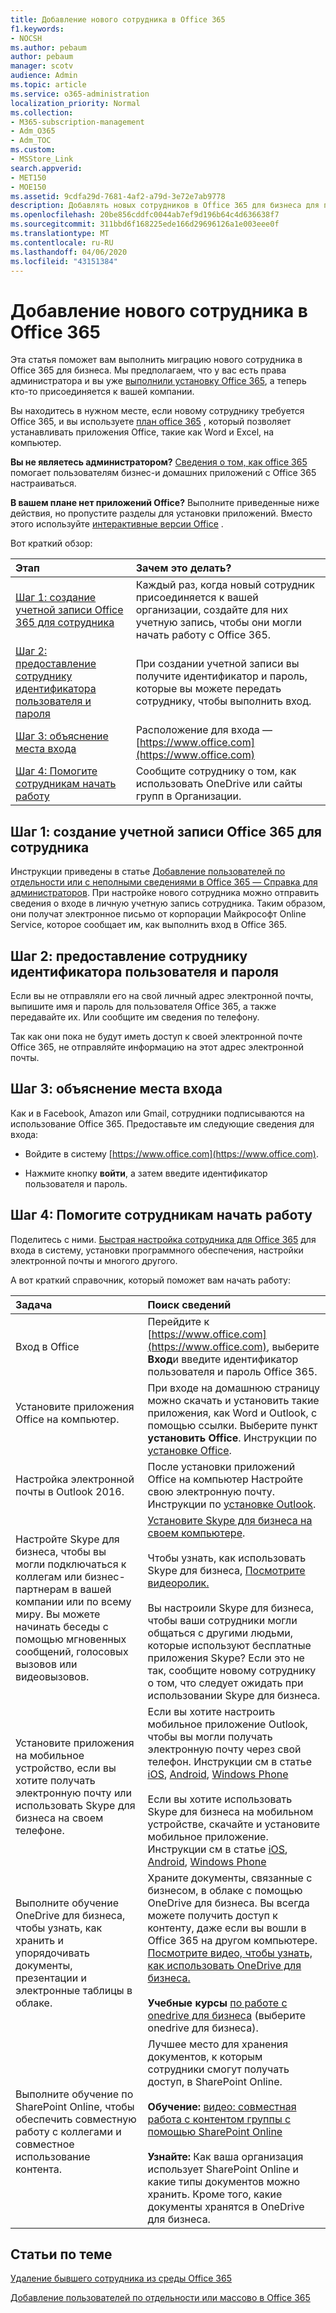 ```yaml
---
title: Добавление нового сотрудника в Office 365
f1.keywords:
- NOCSH
ms.author: pebaum
author: pebaum
manager: scotv
audience: Admin
ms.topic: article
ms.service: o365-administration
localization_priority: Normal
ms.collection:
- M365-subscription-management
- Adm_O365
- Adm_TOC
ms.custom:
- MSStore_Link
search.appverid:
- MET150
- MOE150
ms.assetid: 9cdfa29d-7681-4af2-a79d-3e72e7ab9778
description: Добавлять новых сотрудников в Office 365 для бизнеса для приложений электронной почты, Skype и Office.
ms.openlocfilehash: 20be856cddfc0044ab7ef9d196b64c4d636638f7
ms.sourcegitcommit: 311bbd6f168225ede166d29696126a1e003eee0f
ms.translationtype: MT
ms.contentlocale: ru-RU
ms.lasthandoff: 04/06/2020
ms.locfileid: "43151384"
---
```

# <a name="add-a-new-employee-to-office-365"></a>Добавление нового сотрудника в Office 365

Эта статья поможет вам выполнить миграцию нового сотрудника в Office 365 для бизнеса. Мы предполагаем, что у вас есть права администратора и вы уже [выполнили установку Office 365](../setup/setup.md), а теперь кто-то присоединяется к вашей компании.
  
Вы находитесь в нужном месте, если новому сотруднику требуется Office 365, и вы используете [план office 365](https://products.office.com/business/compare-office-365-for-business-plans) , который позволяет устанавливать приложения Office, такие как Word и Excel, на компьютер. 
  
 **Вы не являетесь администратором?** [Сведения о том, как office 365](https://support.office.com/article/office-basics-video-training-396b8d9e-e118-42d0-8a0d-87d1f2f055fb) помогает пользователям бизнес-и домашних приложений с Office 365 настраиваться. 
  
 **В вашем плане нет приложений Office?** Выполните приведенные ниже действия, но пропустите разделы для установки приложений. Вместо этого используйте [интерактивные версии Office](https://support.office.com/article/91a4ec74-67fe-4a84-a268-f6bdf3da1804.aspx) . 
  
Вот краткий обзор: 
  
|**Этап**|**Зачем это делать?**|
|:-----|:-----|
|[Шаг 1: создание учетной записи Office 365 для сотрудника](#step-1-create-an-office-365-account-for-the-employee) <br/> |Каждый раз, когда новый сотрудник присоединяется к вашей организации, создайте для них учетную запись, чтобы они могли начать работу с Office 365.  <br/> |
|[Шаг 2: предоставление сотруднику идентификатора пользователя и пароля](#step-2-give-the-employee-their-user-id-and-password) <br/> |При создании учетной записи вы получите идентификатор и пароль, которые вы можете передать сотруднику, чтобы выполнить вход.  <br/> |
|[Шаг 3: объяснение места входа](#step-3-explain-where-to-sign-in) <br/> |Расположение для входа —[https://www.office.com](https://www.office.com) <br/> |
|[Шаг 4: Помогите сотрудникам начать работу](#step-4-help-your-employee-get-started) <br/> |Сообщите сотруднику о том, как использовать OneDrive или сайты групп в Организации.  <br/> |
   
## <a name="step-1-create-an-office-365-account-for-the-employee"></a>Шаг 1: создание учетной записи Office 365 для сотрудника


Инструкции приведены в статье [Добавление пользователей по отдельности или с неполными сведениями в Office 365 — Справка для администраторов](add-users.md). При настройке нового сотрудника можно отправить сведения о входе в личную учетную запись сотрудника. Таким образом, они получат электронное письмо от корпорации Майкрософт Online Service, которое сообщает им, как выполнить вход в Office 365.
  
## <a name="step-2-give-the-employee-their-user-id-and-password"></a>Шаг 2: предоставление сотруднику идентификатора пользователя и пароля


Если вы не отправляли его на свой личный адрес электронной почты, выпишите имя и пароль для пользователя Office 365, а также передавайте их. Или сообщите им сведения по телефону.
  
Так как они пока не будут иметь доступ к своей электронной почте Office 365, не отправляйте информацию на этот адрес электронной почты.
  
## <a name="step-3-explain-where-to-sign-in"></a>Шаг 3: объяснение места входа 


Как и в Facebook, Amazon или Gmail, сотрудники подписываются на использование Office 365. Предоставьте им следующие сведения для входа:
  
- Войдите в систему [https://www.office.com](https://www.office.com).
    
- Нажмите кнопку **войти**, а затем введите идентификатор пользователя и пароль.
    
## <a name="step-4-help-your-employee-get-started"></a>Шаг 4: Помогите сотрудникам начать работу


Поделитесь с ними. [Быстрая настройка сотрудника для Office 365](https://support.office.com/article/employee-quick-setup-b9700090-ce64-4046-ab92-ce8488a7bc0f) для входа в систему, установки программного обеспечения, настройки электронной почты и многого другого. 
  
А вот краткий справочник, который поможет вам начать работу:
  
|**Задача**|**Поиск сведений**|
|:-----|:-----|
|Вход в Office  <br/> |Перейдите к [https://www.office.com](https://www.office.com), выберите **Вход**и введите идентификатор пользователя и пароль Office 365.  <br/> |
|Установите приложения Office на компьютер.  <br/><br/> |При входе на домашнюю страницу можно скачать и установить такие приложения, как Word и Outlook, с помощью ссылки.  Выберите пункт **установить Office**.         Инструкции по [установке Office](https://support.office.com/article/4414eaaf-0478-48be-9c42-23adc4716658.aspx).  <br/> |
|Настройка электронной почты в Outlook 2016.  <br/> |После установки приложений Office на компьютер Настройте свою электронную почту. Инструкции по [установке Outlook](https://support.office.com/article/6e27792a-9267-4aa4-8bb6-c84ef146101b.aspx).  <br/> |
|Настройте Skype для бизнеса, чтобы вы могли подключаться к коллегам или бизнес-партнерам в вашей компании или по всему миру. Вы можете начинать беседы с помощью мгновенных сообщений, голосовых вызовов или видеовызовов.  <br/> |[Установите Skype для бизнеса на своем компьютере](https://support.office.com/article/8a0d4da8-9d58-44f9-9759-5c8f340cb3fb.aspx).  <br/> <br/>Чтобы узнать, как использовать Skype для бизнеса, [Посмотрите видеоролик.](https://support.office.com/article/3a21eca4-434d-41f1-ab06-3d4a268573b7.aspx) <br/> <br/>Вы настроили Skype для бизнеса, чтобы ваши сотрудники могли общаться с другими людьми, которые используют бесплатные приложения Skype? Если это не так, сообщите новому сотруднику о том, что следует ожидать при использовании Skype для бизнеса.  <br/> |
|Установите приложения на мобильное устройство, если вы хотите получать электронную почту или использовать Skype для бизнеса на своем телефоне.  <br/> |Если вы хотите настроить мобильное приложение Outlook, чтобы вы могли получать электронную почту через свой телефон. Инструкции см в статье [iOS](https://support.office.com/article/b2de2161-cc1d-49ef-9ef9-81acd1c8e234.aspx), [Android](https://support.office.com/article/886db551-8dfa-4fd5-b835-f8e532091872.aspx), [Windows Phone](https://support.microsoft.com/en-us/office/set-up-email-on-windows-phone-181a112a-be92-49ca-ade5-399264b3d417) <br/> <br/>Если вы хотите использовать Skype для бизнеса на мобильном устройстве, скачайте и установите мобильное приложение. Инструкции см в статье [iOS](https://support.microsoft.com/en-us/office/install-skype-for-business-on-a-mobile-device-3239c8a3-cf55-4ff0-a967-5de51911c049#OS_Type=iOS), [Android](https://support.microsoft.com/en-us/office/sign-in-to-skype-for-business-on-a-mobile-device-4d1b7dfa-5b0b-4868-bae5-25947fb99e6e#OS_Type=Android), [Windows Phone](https://support.microsoft.com/en-us/office/sign-in-to-skype-for-business-on-a-mobile-device-4d1b7dfa-5b0b-4868-bae5-25947fb99e6e#OS_Type=Windows_Phone) <br/> |
|Выполните обучение OneDrive для бизнеса, чтобы узнать, как хранить и упорядочивать документы, презентации и электронные таблицы в облаке.  <br/> |Храните документы, связанные с бизнесом, в облаке с помощью OneDrive для бизнеса. Вы всегда можете получить доступ к контенту, даже если вы вошли в Office 365 на другом компьютере. [Посмотрите видео, чтобы узнать, как использовать OneDrive для бизнеса.](https://support.office.com/article/b30da4eb-ddd2-44b6-943b-e6fbfc6b8dde.aspx) <br/><br/> **Учебные курсы** [по работе с onedrive для бизнеса](https://support.office.com/article/1f608184-b7e6-43ca-8753-2ff679203132.aspx) (выберите onedrive для бизнеса).  <br/> |
|Выполните обучение по SharePoint Online, чтобы обеспечить совместную работу с коллегами и совместное использование контента.  <br/> |Лучшее место для хранения документов, к которым сотрудники смогут получать доступ, в SharePoint Online.  <br/> <br/>**Обучение:** [видео: совместная работа с контентом группы с помощью SharePoint Online](https://support.office.com/article/2dd9aeff-7749-4b78-9696-eb0f6267f1f5.aspx) <br/><br/> **Узнайте:** Как ваша организация использует SharePoint Online и какие типы документов можно хранить. Кроме того, какие документы хранятся в OneDrive для бизнеса.  <br/> |

   
## <a name="related-articles"></a>Статьи по теме


[Удаление бывшего сотрудника из среды Office 365](remove-former-employee.md)
  
[Добавление пользователей по отдельности или массово в Office 365](add-users.md)
  

